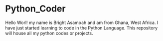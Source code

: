 # Python_Coder
Hello Worl!
my name is Bright Asamoah and am from Ghana, West Africa.
I have just started learning to code in the Python Language.
This repository will house all my python codes or projects.
